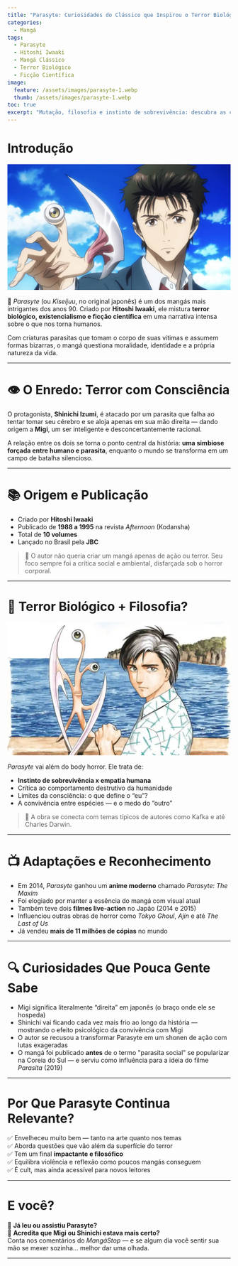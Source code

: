 ```yaml
---
title: "Parasyte: Curiosidades do Clássico que Inspirou o Terror Biológico nos Mangás"
categories:
  - Mangá
tags:
  - Parasyte
  - Hitoshi Iwaaki
  - Mangá Clássico
  - Terror Biológico
  - Ficção Científica
image:
  feature: /assets/images/parasyte-1.webp
  thumb: /assets/images/parasyte-1.webp
toc: true
excerpt: "Mutação, filosofia e instinto de sobrevivência: descubra as curiosidades por trás de Parasyte, o mangá cult de Hitoshi Iwaaki que influenciou toda uma geração."
---
```


# Introdução

![Shinichi e Migi em Parasyte.](/assets/images/parasyte-1.webp)

🧬 *Parasyte* (ou *Kiseijuu*, no original japonês) é um dos mangás mais intrigantes dos anos 90. Criado por **Hitoshi Iwaaki**, ele mistura **terror biológico, existencialismo e ficção científica** em uma narrativa intensa sobre o que nos torna humanos.

Com criaturas parasitas que tomam o corpo de suas vítimas e assumem formas bizarras, o mangá questiona moralidade, identidade e a própria natureza da vida.

---

# 👁️ O Enredo: Terror com Consciência

O protagonista, **Shinichi Izumi**, é atacado por um parasita que falha ao tentar tomar seu cérebro e se aloja apenas em sua mão direita — dando origem a **Migi**, um ser inteligente e desconcertantemente racional.

A relação entre os dois se torna o ponto central da história: **uma simbiose forçada entre humano e parasita**, enquanto o mundo se transforma em um campo de batalha silencioso.

---

# 📚 Origem e Publicação

- Criado por **Hitoshi Iwaaki**  
- Publicado de **1988 a 1995** na revista *Afternoon* (Kodansha)  
- Total de **10 volumes**  
- Lançado no Brasil pela **JBC**

> 🎯 O autor não queria criar um mangá apenas de ação ou terror. Seu foco sempre foi a crítica social e ambiental, disfarçada sob o horror corporal.

---

# 🧠 Terror Biológico + Filosofia?

![Transformação grotesca de um parasita.](/assets/images/parasyte-2.webp)

*Parasyte* vai além do body horror. Ele trata de:

- **Instinto de sobrevivência x empatia humana**  
- Crítica ao comportamento destrutivo da humanidade  
- Limites da consciência: o que define o “eu”?  
- A convivência entre espécies — e o medo do “outro”

> 🧪 A obra se conecta com temas típicos de autores como Kafka e até Charles Darwin.

---

# 📺 Adaptações e Reconhecimento

- Em 2014, *Parasyte* ganhou um **anime moderno** chamado *Parasyte: The Maxim*  
- Foi elogiado por manter a essência do mangá com visual atual  
- Também teve dois **filmes live-action** no Japão (2014 e 2015)  
- Influenciou outras obras de horror como *Tokyo Ghoul*, *Ajin* e até *The Last of Us*  
- Já vendeu **mais de 11 milhões de cópias** no mundo

---

# 🔍 Curiosidades Que Pouca Gente Sabe

- Migi significa literalmente “direita” em japonês (o braço onde ele se hospeda)  
- Shinichi vai ficando cada vez mais frio ao longo da história — mostrando o efeito psicológico da convivência com Migi  
- O autor se recusou a transformar Parasyte em um shonen de ação com lutas exageradas  
- O mangá foi publicado **antes** de o termo "parasita social" se popularizar na Coreia do Sul — e serviu como influência para a ideia do filme *Parasita* (2019)

---

# Por Que Parasyte Continua Relevante?

✅ Envelheceu muito bem — tanto na arte quanto nos temas  
✅ Aborda questões que vão além da superfície do terror  
✅ Tem um final **impactante e filosófico**  
✅ Equilibra violência e reflexão como poucos mangás conseguem  
✅ É cult, mas ainda acessível para novos leitores  

---

# E você?

🧬 **Já leu ou assistiu Parasyte?**  
🤯 **Acredita que Migi ou Shinichi estava mais certo?**  
Conta nos comentários do *MangáStop* — e se algum dia você sentir sua mão se mexer sozinha... melhor dar uma olhada.

---
